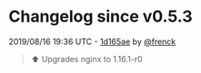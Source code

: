 # Changelog since v0.5.3

2019/08/16 19:36 UTC - [1d165ae](https://github.com/hassio-addons/addon-motioneye/commit/1d165ae04a01c575e16f0975af602cb33edf7a8e) by [@frenck](https://github.com/frenck)
> :arrow_up: Upgrades nginx to 1.16.1-r0 

